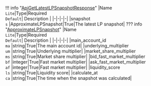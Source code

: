 !!! info "[ApiGetLatestLPSnapshotResponse](/../../schemas/api_get_latest_lp_snapshot_response)"
    |Name<br>`Lite`|Type|Required<br>`Default`| Description |
    |-|-|-|-|
    |snapshot<br>`s` |ApproximateLPSnapshot|True|The latest LP snapshot|
    ??? info "[ApproximateLPSnapshot](/../../schemas/approximate_lp_snapshot)"
        |Name<br>`Lite`|Type|Required<br>`Default`| Description |
        |-|-|-|-|
        |main_account_id<br>`ma` |string|True|The main account id|
        |underlying_multiplier<br>`um` |string|True|Underlying multiplier|
        |market_share_multiplier<br>`ms` |string|True|Market share multiplier|
        |bid_fast_market_multiplier<br>`bf` |integer|True|Fast market multiplier|
        |ask_fast_market_multiplier<br>`af` |integer|True|Fast market multiplier|
        |liquidity_score<br>`ls` |string|True|Liquidity score|
        |calculate_at<br>`ca` |string|True|The time when the snapshot was calculated|
